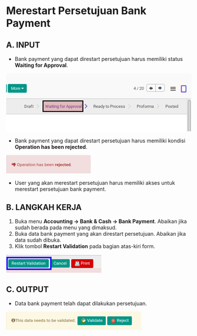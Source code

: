 # Merestart Persetujuan Bank Payment

## A. INPUT

* Bank payment yang dapat direstart persetujuan harus memiliki status **Waiting for Approval**.

![](../../img/bank-payment/status-waiting-for-approval.png)

* Bank payment yang dapat direstart persetujuan harus memiliki kondisi **Operation has been rejected**.

![](../../img/bank-payment/output-ditolak.png)

* User yang akan merestart persetujuan harus memiliki akses untuk merestart persetujuan bank payment.

## B. LANGKAH KERJA

1. Buka menu **Accounting -> Bank & Cash -> Bank Payment**. Abaikan jika sudah berada pada menu yang dimaksud.
2. Buka data bank payment yang akan direstart persetujuan. Abaikan jika data sudah dibuka.
3. Klik tombol **Restart Validation** pada bagian atas-kiri form.

![](../../img/bank-payment/tombol-restart-validation.png)

## C. OUTPUT

* Data bank payment telah dapat dilakukan persetujuan.

![](../../img/bank-payment/output-restart-persetujuan.png)

